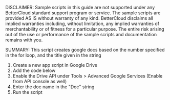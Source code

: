 DISCLAIMER: Sample scripts in this guide are not supported under any BetterCloud standard support program or service. The sample scripts are provided AS IS without warranty of any kind. BetterCloud disclaims all implied warranties including, without limitation, any implied warranties of merchantability or of fitness for a particular purpose. The entire risk arising out of the use or performance of the sample scripts and documentation remains with you.

SUMMARY: This script creates google docs based on the number specified in the for loop, and the title given in the string

1) Create a new app script in Google Drive
2) Add the code below 
3) Enable the Drive API under Tools > Advanced Google Services (Enable from API console as well)
4) Enter the doc name in the "Doc" string
4) Run the script
